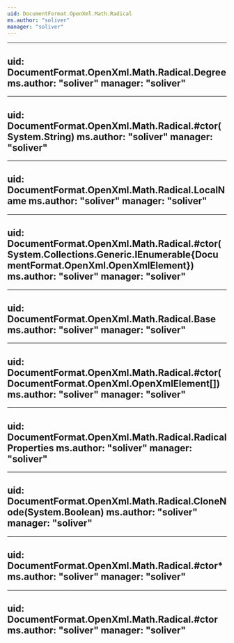 ```yaml
---
uid: DocumentFormat.OpenXml.Math.Radical
ms.author: "soliver"
manager: "soliver"
---
```


---
uid: DocumentFormat.OpenXml.Math.Radical.Degree
ms.author: "soliver"
manager: "soliver"
---

---
uid: DocumentFormat.OpenXml.Math.Radical.#ctor(System.String)
ms.author: "soliver"
manager: "soliver"
---

---
uid: DocumentFormat.OpenXml.Math.Radical.LocalName
ms.author: "soliver"
manager: "soliver"
---

---
uid: DocumentFormat.OpenXml.Math.Radical.#ctor(System.Collections.Generic.IEnumerable{DocumentFormat.OpenXml.OpenXmlElement})
ms.author: "soliver"
manager: "soliver"
---

---
uid: DocumentFormat.OpenXml.Math.Radical.Base
ms.author: "soliver"
manager: "soliver"
---

---
uid: DocumentFormat.OpenXml.Math.Radical.#ctor(DocumentFormat.OpenXml.OpenXmlElement[])
ms.author: "soliver"
manager: "soliver"
---

---
uid: DocumentFormat.OpenXml.Math.Radical.RadicalProperties
ms.author: "soliver"
manager: "soliver"
---

---
uid: DocumentFormat.OpenXml.Math.Radical.CloneNode(System.Boolean)
ms.author: "soliver"
manager: "soliver"
---

---
uid: DocumentFormat.OpenXml.Math.Radical.#ctor*
ms.author: "soliver"
manager: "soliver"
---

---
uid: DocumentFormat.OpenXml.Math.Radical.#ctor
ms.author: "soliver"
manager: "soliver"
---
